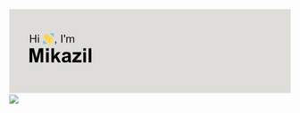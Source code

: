 <img src="https://github.com/Mikazil/Mikazil/blob/main/banner.png?raw=true" alt="Hi, i'm Mikazil">

<div style="display: grid;">
    <img height=200 align="center" src="https://github-readme-stats.vercel.app/api/top-langs?username=Mikazil&layout=compact&langs_count=6&card_width=320" />


</div>
